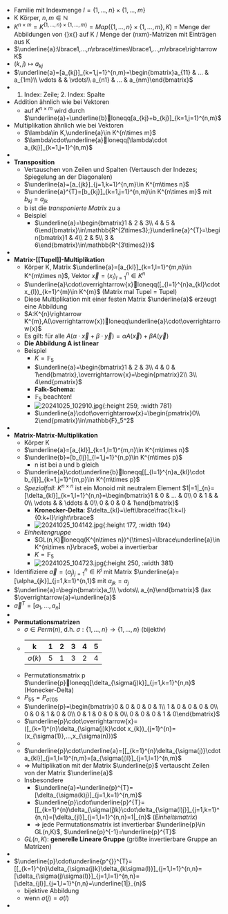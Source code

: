 - Familie mit Indexmenge $I=\lbrace1,...,n\rbrace\times\lbrace1,...,m\rbrace$
- K Körper, $n,m\in\mathbb{N}$
- $K^{n\times m}=K^{\lbrace1,...,n\rbrace\times\lbrace1,...,m\rbrace}=Map(\lbrace1,...,n\rbrace\times\lbrace1,...,m\rbrace,K)$ = Menge der Abbildungen von {}x{} auf K / Menge der (nxm)-Matrizen mit Einträgen aus K
- $\underline{a}:\lbrace1,...,n\rbrace\times\lbrace1,...,m\rbrace\rightarrow K$
- $(k,j)\mapsto a_{kj}$
- $\underline{a}=[a_{kj}]_{k=1,j=1}^{n,m}=\begin{bmatrix}a_{11} & ... & a_{1m}\\ \vdots &  & \vdots\\ a_{n1} & ... & a_{nm}\end{bmatrix}$
- 1. Index: Zeile; 2. Index: Spalte
- Addition ähnlich wie bei Vektoren
	- auf $K^{n\times m}$ wird durch $\underline{a}+\underline{b}loneqq[a_{kj}+b_{kj}]_{k=1,j=1}^{n,m}$
- Multiplikation ähnlich wie bei Vektoren
	- $\lambda\in K,\underline{a}\in K^{n\times m}$
	- $\lambda\cdot\underline{a}loneqq[\lambda\cdot a_{kj}]_{k=1,j=1}^{n,m}$
-
- **Transposition**
	- Vertauschen von Zeilen und Spalten (Vertausch der Indezes; Spiegelung an der Diagonalen)
	- $\underline{a}=[a_{jk}]_{j=1,k=1}^{n,m}\in K^{m\times n}$
	- $\underline{a}^{T}=[b_{kj}]_{k=1,j=1}^{n,m}\in K^{n\times m}$ mit $b_{kj}=a_{jk}$
	- b ist die *transponierte Matrix* zu a
	- Beispiel
		- $\underline{a}=\begin{bmatrix}1 & 2 & 3\\ 4 & 5 & 6\end{bmatrix}\in\mathbb{R^{2\times3};}\underline{a}^{T}=\begin{bmatrix}1 & 4\\ 2 & 5\\ 3 & 6\end{bmatrix}\in\mathbb{R^{3\times2}}$
-
- **Matrix-[[Tupel]]-Multiplikation**
	- Körper K, Matrix $\underline{a}=[a_{kl}]_{k=1,l=1}^{m,n}\in K^{m\times n}$, Vektor $\overrightarrow{x}=(x_{l})_{l=1}^{n}\in K^{n}$
	- $\underline{a}\cdot\overrightarrow{x}loneqq([_{l=1}^{n}a_{kl}\cdot x_{l})_{k=1}^{m}\in K^{m}$ (Matrix mal Tupel = Tupel)
	- Diese Multiplikation mit einer festen Matrix $\underline{a}$ erzeugt eine Abbildung
	- $A:K^{n}\rightarrow K^{m},A(\overrightarrow{x})loneqq\underline{a}\cdot\overrightarrow{x}$
	- Es gilt: für alle $A(\alpha\cdot\overrightarrow{x}+\beta\cdot\overrightarrow{y})=\alpha A(\overrightarrow{x})+\beta A(\overrightarrow{y})$
	- **Die Abbildung A ist linear**
	- Beispiel
		- $K=\mathbb{F}_5$
		- $\underline{a}=\begin{bmatrix}1 & 2 & 3\\ 4 & 0 & 1\end{bmatrix},\overrightarrow{x}=\begin{pmatrix}2\\ 3\\ 4\end{pmatrix}$
		- **Falk-Schema**:
		- $\mathbb{F}_5$ beachten!
		- ![20241025_102910.jpg](../assets/20241025_102910_1729845390398_0.jpg){:height 259, :width 781}
		- $\underline{a}\cdot\overrightarrow{x}=\begin{pmatrix}0\\ 2\end{pmatrix}\in\mathbb{F}_5^2$
-
- **Matrix-Matrix-Multiplikation**
	- Körper K
	- $\underline{a}=[a_{kl}]_{k=1,l=1}^{m,n}\in K^{m\times n}$
	- $\underline{b}=[b_{lj}]_{l=1,j=1}^{n,p}\in K^{n\times p}$
		- n ist bei a und b gleich
	- $\underline{a}\cdot\underline{b}loneqq[[_{l=1}^{n}a_{kl}\cdot b_{lj}]_{k=1,j=1}^{m,p}\in K^{m\times p}$
	- *Spezialfall*: $K^{n\times n}$ ist ein Monoid mit neutralem Element $1|=1|_{n}=[\delta_{kl}]_{k=1,l=1}^{n,n}=\begin{bmatrix}1 & 0 & ... & 0\\ 0 & 1 &  & 0\\ \vdots &  & \ddots & 0\\ 0 & 0 & 0 & 1\end{bmatrix}$
		- **Kronecker-Delta**: $\delta_{kl}=\left\lbrace\frac{1:k=l}{0:k+l}\right\rbrace$
		- ![20241025_104142.jpg](../assets/20241025_104142_1729845775298_0.jpg){:height 177, :width 194}
	- *Einheitengruppe*
		- $GL(n,K)loneqq(K^{n\times n})^{\times}=\lbrace\underline{a}\in K^{n\times n}\rbrace$, wobei a invertierbar
		- $K=\mathbb{F}_5$
		- ![20241025_104723.jpg](../assets/20241025_104723_1729846114148_0.jpg){:height 250, :width 381}
- Identifiziere $\overrightarrow{a}=(a_{j})_{j=1}^{n}\in K^{j}$ mit Matrix $\underline{a}=[\alpha_{jk}]_{j=1,k=1}^{n,1}$ mit $\alpha_{jk}=a_{j}$
- $\underline{a}=\begin{bmatrix}a_1\\ \vdots\\ a_{n}\end{bmatrix}$ (lax $\overrightarrow{a}=\underline{a}$
- ${\overrightarrow{a}}^{T}=[a_1,...,a_{n}]$
-
- **Permutationsmatrizen**
	- $\sigma\in Perm(n)$, d.h. $\sigma:\lbrace1,...,n\rbrace\rightarrow\lbrace1,...,n\rbrace$ (bijektiv)
	- |k|1|2|3|4|5|
	  |--|--|--|--|--|--|
	  |$\sigma(k)$|5|1|3|2|4|
	- Permutationsmatrix p $\underline{p}loneqq[\delta_{\sigma(j)k}]_{j=1,k=1}^{n,n}$ (Honecker-Delta)
	- $P_{55}=P_{\sigma(1)5}$
	- $\underline{p}=\begin{bmatrix}0 & 0 & 0 & 0 & 1\\ 1 & 0 & 0 & 0 & 0\\ 0 & 0 & 1 & 0 & 0\\ 0 & 1 & 0 & 0 & 0\\ 0 & 0 & 0 & 1 & 0\end{bmatrix}$
	- $\underline{p}\cdot\overrightarrow{x}=([_{k=1}^{n}\delta_{\sigma(j)k}\cdot x_{k})_{j=1}^{n}=(x_{\sigma(1)},...,x_{\sigma(n)})$
	-
	- $\underline{p}\cdot\underline{a}=[[_{k=1}^{n}\delta_{\sigma(j)}\cdot a_{kl}]_{j=1,l=1}^{n,m}=[a_{\sigma(j)l}]_{j=1,l=1}^{n,m}$
	- => Multiplikation mit der Matrix $\underline{p}$ vertauscht Zeilen von der Matrix $\underline{a}$
	- Insbesondere
		- $\underline{a}=\underline{p}^{T}=[\delta_{\sigma(k)j}]_{j=1,k=1}^{n,m}$
		- $\underline{p}\cdot\underline{p}^{T}=[[_{k=1}^{n}\delta_{\sigma(j)k}\cdot\delta_{\sigma(l)j}]_{j=1,k=1}^{n,n}=[\delta_{jl}]_{j=1,l=1}^{n,n}=1|_{n}$ (*Einheitsmatrix*)
		- => jede Permutationsmatrix ist invertierbar $\underline{p}\in GL(n,K)$, $\underline{p}^{-1}=\underline{p}^{T}$
	- $GL(n,K)$: **generelle Lineare Gruppe** (größte invertierbare Gruppe an Matrizen)
-
- $\underline{p}\cdot\underline{p^{}}^{T}=[[_{k=1}^{n}\delta_{\sigma(j)k}\delta_{k\sigma(l)}]_{j=1,l=1}^{n,n}=[\delta_{\sigma(j)\sigma(l)}]_{j=1,l=1}^{n,n}=[\delta_{jl}]_{j=1,l=1}^{n,n}=\underline{1|}_{n}$
	- bijektive Abbildung
	- wenn $\sigma(j)=\sigma(l)$
-